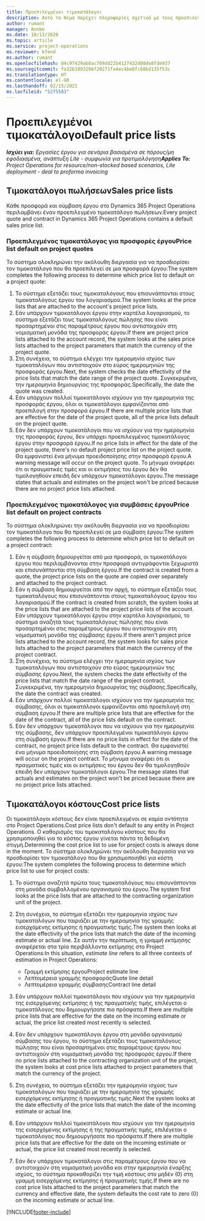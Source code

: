 ```yaml
---
title: Προεπιλεγμένοι τιμοκατάλογοι
description: Αυτό το θέμα παρέχει πληροφορίες σχετικά με τους προεπιλεγμένους τιμοκαταλόγους πώλησης και κόστους στο Project Operations.
author: rumant
manager: Annbe
ms.date: 10/13/2020
ms.topic: article
ms.service: project-operations
ms.reviewer: kfend
ms.author: rumant
ms.openlocfilehash: 04c97429ab8ac769dd22b4127432d80de8fde937
ms.sourcegitcommit: fa32b1893286f20271fa4ec4be8fc68bd135f53c
ms.translationtype: HT
ms.contentlocale: el-GR
ms.lasthandoff: 02/15/2021
ms.locfileid: "5275583"
---
```

# <a name="default-price-lists"></a><span data-ttu-id="1421a-103">Προεπιλεγμένοι τιμοκατάλογοι</span><span class="sxs-lookup"><span data-stu-id="1421a-103">Default price lists</span></span>

<span data-ttu-id="1421a-104">_**Ισχύει για:** Εργασίες έργου για σενάρια βασισμένα σε πόρους/μη εφοδιασμένα, ανάπτυξη Lite - συμφωνία για προτιμολόγηση_</span><span class="sxs-lookup"><span data-stu-id="1421a-104">_**Applies To:** Project Operations for resource/non-stocked based scenarios, Lite deployment - deal to proforma invoicing_</span></span>

## <a name="sales-price-lists"></a><span data-ttu-id="1421a-105">Τιμοκατάλογοι πωλήσεων</span><span class="sxs-lookup"><span data-stu-id="1421a-105">Sales price lists</span></span>

<span data-ttu-id="1421a-106">Κάθε προσφορά και σύμβαση έργου στο Dynamics 365 Project Operations περιλαμβάνει έναν προεπιλεγμένο τιμοκατάλογο πωλήσεων.</span><span class="sxs-lookup"><span data-stu-id="1421a-106">Every project quote and contract in Dynamics 365 Project Operations contains a default sales price list.</span></span> 

### <a name="price-list-default-on-project-quotes"></a><span data-ttu-id="1421a-107">Προεπιλεγμένος τιμοκατάλογος για προσφορές έργου</span><span class="sxs-lookup"><span data-stu-id="1421a-107">Price list default on project quotes</span></span>
<span data-ttu-id="1421a-108">Το σύστημα ολοκληρώνει την ακόλουθη διεργασία για να προσδιορίσει τον τιμοκατάλογο που θα προεπιλεγεί σε μια προσφορά έργου:</span><span class="sxs-lookup"><span data-stu-id="1421a-108">The system completes the following process to determine which price list to default on a project quote:</span></span>

1. <span data-ttu-id="1421a-109">Το σύστημα εξετάζει τους τιμοκαταλόγους που επισυνάπτονται στους τιμοκαταλόγους έργου του λογαριασμού.</span><span class="sxs-lookup"><span data-stu-id="1421a-109">The system looks at the price lists that are attached to the account's project price lists.</span></span> 
2. <span data-ttu-id="1421a-110">Εάν υπάρχουν τιμοκατάλογοι έργου στην καρτέλα λογαριασμού, το σύστημα εξετάζει τους τιμοκαταλόγους πώλησης που είναι προσαρτημένοι στις παραμέτρους έργου που αντιστοιχούν στη νομισματική μονάδα της προσφοράς έργου.</span><span class="sxs-lookup"><span data-stu-id="1421a-110">If there are project price lists attached to the account record, the system looks at the sales price lists attached to the project parameters that match the currency of the project quote.</span></span>
3. <span data-ttu-id="1421a-111">Στη συνέχεια, το σύστημα ελέγχει την ημερομηνία ισχύος των τιμοκαταλόγων που αντιστοιχούν στο εύρος ημερομηνιών της προσφοράς έργου.</span><span class="sxs-lookup"><span data-stu-id="1421a-111">Next, the system checks the date effectivity of the price lists that match the date range of the project quote.</span></span> <span data-ttu-id="1421a-112">Συγκεκριμένα, την ημερομηνία δημιουργίας της προσφοράς.</span><span class="sxs-lookup"><span data-stu-id="1421a-112">Specifically, the date the quote was created.</span></span>
4. <span data-ttu-id="1421a-113">Εάν υπάρχουν πολλοί τιμοκατάλογοι ισχύουν για την ημερομηνία της προσφοράς έργου, όλοι οι τιμοκατάλογοι εμφανίζονται από προεπιλογή στην προσφορά έργου.</span><span class="sxs-lookup"><span data-stu-id="1421a-113">If there are multiple price lists that are effective for the date of the project quote, all of the price lists default on the project quote.</span></span>
5. <span data-ttu-id="1421a-114">Εάν δεν υπάρχουν τιμοκατάλογοι που να ισχύουν για την ημερομηνία της προσφοράς έργου, δεν υπάρχει προεπιλεγμένος τιμοκατάλογος έργου στην προσφορά έργου.</span><span class="sxs-lookup"><span data-stu-id="1421a-114">If no price lists in effect for the date of the project quote, there's no default project price list on the project quote.</span></span> <span data-ttu-id="1421a-115">Θα εμφανιστεί ένα μήνυμα προειδοποίησης στην προσφορά έργου.</span><span class="sxs-lookup"><span data-stu-id="1421a-115">A warning message will occur on the project quote.</span></span> <span data-ttu-id="1421a-116">Το μήνυμα αναφέρει ότι οι πραγματικές τιμές και οι εκτιμήσεις του έργου δεν θα τιμολογηθούν επειδή δεν υπάρχουν τιμοκατάλογοι έργου.</span><span class="sxs-lookup"><span data-stu-id="1421a-116">The message states that actuals and estimates on the project won't be priced because there are no project price lists attached.</span></span>

### <a name="price-list-default-on-project-contracts"></a><span data-ttu-id="1421a-117">Προεπιλεγμένος τιμοκατάλογος για συμβάσεις έργου</span><span class="sxs-lookup"><span data-stu-id="1421a-117">Price list default on project contracts</span></span> 
<span data-ttu-id="1421a-118">Το σύστημα ολοκληρώνει την ακόλουθη διεργασία για να προσδιορίσει τον τιμοκατάλογο που θα προεπιλεγεί σε μια σύμβαση έργου:</span><span class="sxs-lookup"><span data-stu-id="1421a-118">The system completes the following process to determine which price list to default on a project contract:</span></span>

1. <span data-ttu-id="1421a-119">Εάν η σύμβαση δημιουργείται από μια προσφορά, οι τιμοκατάλογοι έργου που περιλαμβάνονται στην προσφορά αντιγράφονται ξεχωριστά και επισυνάπτονται στη σύμβαση έργου.</span><span class="sxs-lookup"><span data-stu-id="1421a-119">If the contract is created from a quote, the project price lists on the quote are copied over separately and attached to the project contract.</span></span>
2. <span data-ttu-id="1421a-120">Εάν η σύμβαση δημιουργείται από την αρχή, το σύστημα εξετάζει τους τιμοκαταλόγους που επισυνάπτονται στους τιμοκαταλόγους έργου του λογαριασμού.</span><span class="sxs-lookup"><span data-stu-id="1421a-120">If the contract is created from scratch, the system looks at the price lists that are attached to the project price lists of the account.</span></span> <span data-ttu-id="1421a-121">Εάν υπάρχουν τιμοκατάλογοι έργου στην καρτέλα λογαριασμού, το σύστημα αναζητά τους τιμοκαταλόγους πώλησης που είναι προσαρτημένοι στις παραμέτρους έργου που αντιστοιχούν στη νομισματική μονάδα της σύμβασης έργου.</span><span class="sxs-lookup"><span data-stu-id="1421a-121">If there aren't project price lists attached to the account record, the system looks for sales price lists attached to the project parameters that match the currency of the project contract.</span></span>
4. <span data-ttu-id="1421a-122">Στη συνέχεια, το σύστημα ελέγχει την ημερομηνία ισχύος των τιμοκαταλόγων που αντιστοιχούν στο εύρος ημερομηνιών της σύμβασης έργου.</span><span class="sxs-lookup"><span data-stu-id="1421a-122">Next, the system checks the date effectivity of the price lists that match the date range of the project contract.</span></span> <span data-ttu-id="1421a-123">Συγκεκριμένα, την ημερομηνία δημιουργίας της σύμβασης.</span><span class="sxs-lookup"><span data-stu-id="1421a-123">Specifically, the date the contract was created.</span></span>
5. <span data-ttu-id="1421a-124">Εάν υπάρχουν πολλοί τιμοκατάλογοι ισχύουν για την ημερομηνία της σύμβασης, όλοι οι τιμοκατάλογοι εμφανίζονται από προεπιλογή στη σύμβαση έργου.</span><span class="sxs-lookup"><span data-stu-id="1421a-124">If there are multiple price lists that are effective for the date of the contract, all of the price lists default on the contract.</span></span>
6. <span data-ttu-id="1421a-125">Εάν δεν υπάρχουν τιμοκατάλογοι που να ισχύουν για την ημερομηνία της σύμβασης, δεν υπάρχουν προεπιλεγμένοι τιμοκατάλογοι έργου στη σύμβαση έργου.</span><span class="sxs-lookup"><span data-stu-id="1421a-125">If there are no price lists in effect for the date of the contract, no project price lists default to the contract.</span></span> <span data-ttu-id="1421a-126">Θα εμφανιστεί ένα μήνυμα προειδοποίησης στη σύμβαση έργου.</span><span class="sxs-lookup"><span data-stu-id="1421a-126">A warning message will occur on the project contract.</span></span> <span data-ttu-id="1421a-127">Το μήνυμα αναφέρει ότι οι πραγματικές τιμές και οι εκτιμήσεις του έργου δεν θα τιμολογηθούν επειδή δεν υπάρχουν τιμοκατάλογοι έργου.</span><span class="sxs-lookup"><span data-stu-id="1421a-127">The message states that actuals and estimates on the project won't be priced because there are no project price lists attached.</span></span>

## <a name="cost-price-lists"></a><span data-ttu-id="1421a-128">Τιμοκατάλογοι κόστους</span><span class="sxs-lookup"><span data-stu-id="1421a-128">Cost price lists</span></span>

<span data-ttu-id="1421a-129">Οι τιμοκατάλογοι κόστους δεν είναι προεπιλεγμένοι σε καμία οντότητα στο Project Operations.</span><span class="sxs-lookup"><span data-stu-id="1421a-129">Cost price lists don't default to any entity in Project Operations.</span></span> <span data-ttu-id="1421a-130">Ο καθορισμός του τιμοκαταλόγου κόστους που θα χρησιμοποιηθεί για το κόστος έργου γίνεται πάντα τη δεδομένη στιγμή.</span><span class="sxs-lookup"><span data-stu-id="1421a-130">Determining the cost price list to use for project costs is always done in the moment.</span></span> <span data-ttu-id="1421a-131">Το σύστημα ολοκληρώνει την ακόλουθη διεργασία για να προσδιορίσει τον τιμοκατάλογο που θα χρησιμοποιηθεί για κόστη έργου:</span><span class="sxs-lookup"><span data-stu-id="1421a-131">The system completes the following process to determine which price list to use for project costs:</span></span>

1. <span data-ttu-id="1421a-132">Το σύστημα αναζητά πρώτα τους τιμοκαταλόγους που επισυνάπτονται στη μονάδα συμβαλλομένου οργανισμού του έργου.</span><span class="sxs-lookup"><span data-stu-id="1421a-132">The system first looks at the price lists that are attached to the contracting organization unit of the project.</span></span>
2. <span data-ttu-id="1421a-133">Στη συνέχεια, το σύστημα εξετάζει την ημερομηνία ισχύος των τιμοκαταλόγων που ταιριάζει με την ημερομηνία της γραμμής εισερχόμενης εκτίμησης ή πραγματικής τιμής.</span><span class="sxs-lookup"><span data-stu-id="1421a-133">The system then looks at the date effectivity of the price lists that match the date of the incoming estimate or actual line.</span></span> <span data-ttu-id="1421a-134">Σε αυτήν την περίπτωση, η *γραμμή εκτίμησης* αναφέρεται στα τρία περιβάλλοντα εκτίμησης στο Project Operations:</span><span class="sxs-lookup"><span data-stu-id="1421a-134">In this situation, *estimate line* refers to all three contexts of estimation in Project Operations:</span></span>

    - <span data-ttu-id="1421a-135">Γραμμή εκτίμησης έργου</span><span class="sxs-lookup"><span data-stu-id="1421a-135">Project estimate line</span></span>
    - <span data-ttu-id="1421a-136">Λεπτομέρεια γραμμής προσφοράς</span><span class="sxs-lookup"><span data-stu-id="1421a-136">Quote line detail</span></span>
    - <span data-ttu-id="1421a-137">Λεπτομέρεια γραμμής σύμβασης</span><span class="sxs-lookup"><span data-stu-id="1421a-137">Contract line detail</span></span>
  
3. <span data-ttu-id="1421a-138">Εάν υπάρχουν πολλοί τιμοκατάλογοι που ισχύουν για την ημερομηνία της εισερχόμενης εκτίμησης ή της πραγματικής τιμής, επιλέγεται ο τιμοκατάλογος που δημιουργήσατε πιο πρόσφατα.</span><span class="sxs-lookup"><span data-stu-id="1421a-138">If there are multiple price lists that are effective for the date on the incoming estimate or actual, the price list created most recently is selected.</span></span>
4. <span data-ttu-id="1421a-139">Εάν δεν υπάρχουν τιμοκατάλογοι έργου στη μονάδα οργανισμού σύμβασης του έργου, το σύστημα εξετάζει τους τιμοκαταλόγους πώλησης που είναι προσαρτημένοι στις παραμέτρους έργου που αντιστοιχούν στη νομισματική μονάδα της προσφοράς έργου.</span><span class="sxs-lookup"><span data-stu-id="1421a-139">If there no price lists attached to the contracting organization unit of the project, the system looks at cost price lists attached to project parameters that match the currency of the project.</span></span>
5. <span data-ttu-id="1421a-140">Στη συνέχεια, το σύστημα εξετάζει την ημερομηνία ισχύος των τιμοκαταλόγων που ταιριάζει με την ημερομηνία της γραμμής εισερχόμενης εκτίμησης ή πραγματικής τιμής.</span><span class="sxs-lookup"><span data-stu-id="1421a-140">Next the system looks at the date effectivity of the price lists that match the date of the incoming estimate or actual line.</span></span> 
6. <span data-ttu-id="1421a-141">Εάν υπάρχουν πολλοί τιμοκατάλογοι που ισχύουν για την ημερομηνία της εισερχόμενης εκτίμησης ή της πραγματικής τιμής, επιλέγεται ο τιμοκατάλογος που δημιουργήσατε πιο πρόσφατα.</span><span class="sxs-lookup"><span data-stu-id="1421a-141">If there are multiple price lists that are effective for the date on the incoming estimate or actual, the price list created most recently is selected.</span></span>
7. <span data-ttu-id="1421a-142">Εάν δεν υπάρχουν τιμοκατάλογοι στις παραμέτρους έργου που να αντιστοιχούν στη νομισματική μονάδα και στην ημερομηνία έναρξης ισχύος, το σύστημα προκαθορίζει την τιμή κόστους στο μηδέν (0) στη γραμμή εισερχόμενης εκτίμησης ή πραγματικής τιμής.</span><span class="sxs-lookup"><span data-stu-id="1421a-142">If there are no cost price lists attached to the project parameters that match the currency and effective date, the system defaults the cost rate to zero (0) on the incoming estimate or actual line.</span></span>


[!INCLUDE[footer-include](../includes/footer-banner.md)]